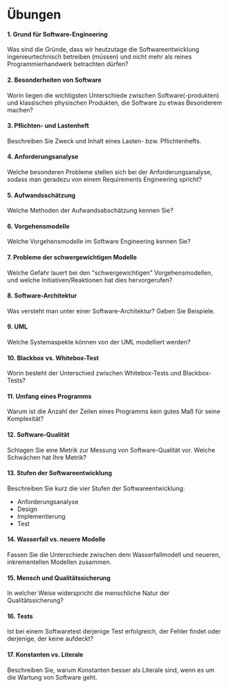 # Übungen

#### 1. Grund für Software-Engineering
Was sind die Gründe, dass wir heutzutage die Softwareentwicklung ingenieurtechnisch betreiben (müssen) und nicht mehr als reines Programmierhandwerk betrachten dürfen?


#### 2. Besonderheiten von Software
Worin liegen die wichtigsten Unterschiede zwischen Software(-produkten) und klassischen physischen Produkten, die Software zu etwas Besonderem machen?


#### 3. Pflichten- und Lastenheft
Beschreiben Sie Zweck und Inhalt eines Lasten- bzw. Pflichtenhefts.


#### 4. Anforderungsanalyse
Welche besonderen Probleme stellen sich bei der Anforderungsanalyse, sodass man geradezu von einem Requirements Engineering spricht?


#### 5. Aufwandsschätzung
Welche Methoden der Aufwandsabschätzung kennen Sie?


#### 6. Vorgehensmodelle
Welche Vorgehensmodelle im Software Engineering kennen Sie?


#### 7. Probleme der schwergewichtigen Modelle
Welche Gefahr lauert bei den "schwergewichtigen" Vorgehensmodellen, und welche Initiativen/Reaktionen hat dies hervorgerufen?


#### 8. Software-Architektur
Was versteht man unter einer Software-Architektur? Geben Sie Beispiele.


#### 9. UML
Welche Systemaspekte können von der UML modelliert werden?


#### 10. Blackbox vs. Whitebox-Test
Worin besteht der Unterschied zwischen Whitebox-Tests und Blackbox-Tests?


#### 11. Umfang eines Programms
Warum ist die Anzahl der Zeilen eines Programms kein gutes Maß für seine Komplexität?


#### 12. Software-Qualität
Schlagen Sie eine Metrik zur Messung von Software-Qualität vor. Welche Schwächen hat Ihre Metrik?


#### 13. Stufen der Softwareentwicklung
Beschreiben Sie kurz die vier Stufen der Softwareentwicklung:

  - Anforderungsanalyse
  - Design
  - Implementierung
  - Test


#### 14. Wasserfall vs. neuere Modelle
Fassen Sie die Unterschiede zwischen dem Wasserfallmodell und neueren, inkrementellen Modellen zusammen.


#### 15. Mensch und Qualitätssicherung
In welcher Weise widerspricht die menschliche Natur der Qualitätssicherung?


#### 16. Tests
Ist bei einem Softwaretest derjenige Test erfolgreich, der Fehler findet oder derjenige, der keine aufdeckt?


#### 17. Konstanten vs. Literale
Beschreiben Sie, warum Konstanten besser als Literale sind, wenn es um die Wartung von Software geht.


